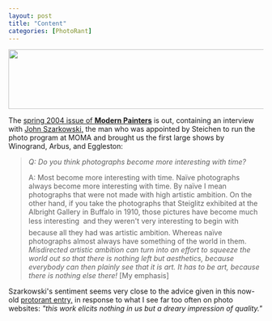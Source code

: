 ```yaml
---
layout: post
title: "Content"
categories: [PhotoRant]
---
```

<img src="http://www.botzilla.com/bpix/lookie.jpg" width=807 height=118 border=0>

The <a href="http://www.modernpainters.co.uk/pages/contents.php?val=65" target="_blank">spring 2004 issue of <b>Modern Painters</b></a> is out, containing an interview with <a href="http://www.arts.wisc.edu/artsinstitute/air/page.php?get=john_szarkowski.html" target="_blank">John Szarkowski,</a> the man who was appointed by Steichen to run the photo program at MOMA and brought us the first large shows by Winogrand, Arbus, and Eggleston:

<blockquote><i>Q: Do you think photographs become more interesting with time?</i>

A: Most become more interesting with time. Na&iuml;ve photographs always become more interesting with time. By na&iuml;ve I mean photographs that were not made with high artistic ambition. On the other hand, if you take the photographs that Steiglitz exhibited at the Albright Gallery in Buffalo in 1910, those pictures have become much less interesting &#151; and they weren't very interesting to begin with because all they had was artistic ambition. Whereas na&iuml;ve photographs almost always have something of the world in them. <i>Misdirected artistic ambition can turn into an effort to squeeze the world out so that there is nothing left but aesthetics, because everybody can then plainly see that it is art. It has to be art, because there is nothing else there!</i> [My emphasis]</blockquote>

Szarkowski's sentiment seems very close to the advice given in this now-old <a href="/blog/archives/000177.html">protorant entry,</a> in response to what I see far too often on photo websites: <i>"this work elicits nothing in us but a dreary impression of quality."</i>


